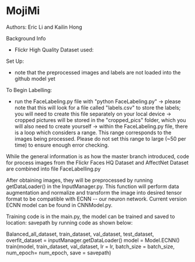 # MojiMi

Authors: Eric Li and Kailin Hong

Background Info
- Flickr High Quality Dataset used: 


Set Up:
- note that the preprocessed images and labels are not loaded into the github model yet

To Begin Labelling:
- run the FaceLabeling.py file with "python FaceLabeling.py"
  -> please note that this will look for a file called "labels.csv" to store the labels; you will need to create this file separately on
     your local device
  -> cropped pictures will be stored in the "cropped_pics" folder, which you will also need to create yourself
  -> within the FaceLabeling.py file, there is a loop which considers a range. This range corresponds to the images being processed.
     Please do not set this range to large (~50 per time) to ensure enough error checking.

While the general information is as how the master branch introduced, code for process images from the Flickr Faces HQ Dataset and AffectNet Dataset are combined into file FaceLabelling.py

After obtaining images, they will be preprocessed by running getDataLoader() in the InputManager.py. This function will perform data augmentation and normalize and transform the image into desired tensor format to be compatible with ECNN -- our neuron network. Current version ECNN model can be found in CNNModel.py. 

Training code is in the main.py, the model can be trained and saved to location: savepath by running code as shown below:

Balanced_all_dataset, train_dataset, val_dataset, test_dataset, overfit_dataset = inputManager.getDataLoader()
model = Model.ECNN()
train(model, train_dataset, val_dataset, lr = lr, batch_size = batch_size, num_epoch= num_epoch, save = savepath)
 
  
  




